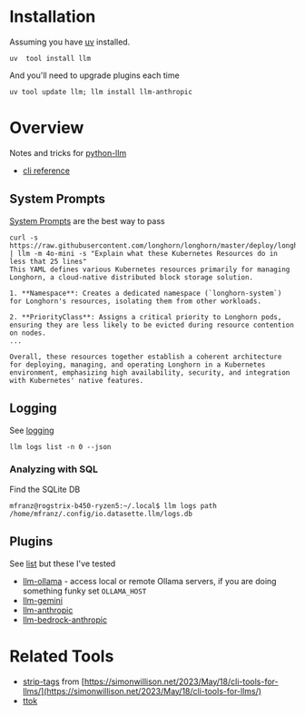 # Installation 
Assuming you have [uv](https://docs.astral.sh/uv/) installed. 

```
uv  tool install llm
```

And you'll need to upgrade plugins each time

```
uv tool update llm; llm install llm-anthropic
```

# Overview
Notes and tricks for [python-llm](https://llm.datasette.io/en/stable/)

- [cli reference](https://llm.datasette.io/en/stable/help.html)

## System Prompts

[System Prompts](https://llm.datasette.io/en/stable/usage.html#system-prompts) are the best way to pass 

```
curl -s https://raw.githubusercontent.com/longhorn/longhorn/master/deploy/longhorn.yaml | llm -m 4o-mini -s "Explain what these Kubernetes Resources do in less that 25 lines"
This YAML defines various Kubernetes resources primarily for managing Longhorn, a cloud-native distributed block storage solution.

1. **Namespace**: Creates a dedicated namespace (`longhorn-system`) for Longhorn's resources, isolating them from other workloads.

2. **PriorityClass**: Assigns a critical priority to Longhorn pods, ensuring they are less likely to be evicted during resource contention on nodes.
...

Overall, these resources together establish a coherent architecture for deploying, managing, and operating Longhorn in a Kubernetes environment, emphasizing high availability, security, and integration with Kubernetes' native features.
```

## Logging

See [logging](https://llm.datasette.io/en/stable/logging.html)

`llm logs list -n 0 --json`

### Analyzing with SQL 
Find the SQLite DB 

```
mfranz@rogstrix-b450-ryzen5:~/.local$ llm logs path
/home/mfranz/.config/io.datasette.llm/logs.db
```
## Plugins
See [list](https://llm.datasette.io/en/stable/plugins/directory.html) but these I've tested
- [llm-ollama](https://github.com/taketwo/llm-ollama) - access local or remote Ollama servers, if you are doing something funky set `OLLAMA_HOST`
- [llm-gemini](https://pypi.org/project/llm-gemini/)
- [llm-anthropic](https://github.com/simonw/llm-anthropic)
- [llm-bedrock-anthropic](https://github.com/sblakey/llm-bedrock-anthropic)

# Related Tools
- [strip-tags](https://github.com/simonw/strip-tags) from [https://simonwillison.net/2023/May/18/cli-tools-for-llms/](https://simonwillison.net/2023/May/18/cli-tools-for-llms/)
- [ttok](https://github.com/simonw/ttok)
